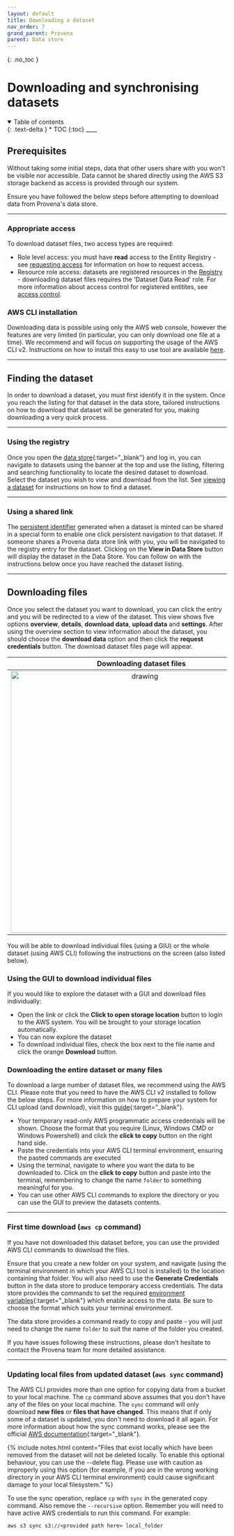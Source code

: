 ```yaml
---
layout: default
title: Downloading a dataset
nav_order: 7
grand_parent: Provena
parent: Data store
---
```


{: .no_toc }

# Downloading and synchronising datasets

<details  open markdown="block">
  <summary>
    Table of contents
  </summary>
{: .text-delta }
* TOC
{:toc}
____
</details>

## Prerequisites

Without taking some initial steps, data that other users share with you won't be visible nor accessible. Data cannot be shared directly using the AWS S3 storage backend as access is provided through our system.

Ensure you have followed the below steps before attempting to download data from Provena's data store.

---

### Appropriate access

To download dataset files, two access types are required:

-   Role level access: you must have **read** access to the Entity Registry - see [requesting access](../getting-started-is/requesting-access-is) for information on how to request access.
-   Resource role access: datasets are registered resources in the [Registry](../provenance/registry/overview) - downloading dataset files requires the 'Dataset Data Read' role. For more information about access control for registered entitites, see [access control](../provenance/registry/access-control).

### AWS CLI installation

Downloading data is possible using only the AWS web console, however the features are very limited (in particular, you can only download one file at a time). We recommend and will focus on supporting the usage of the AWS CLI v2. Instructions on how to install this easy to use tool are available [here](setting-up-the-aws-cli).

---

## Finding the dataset

In order to download a dataset, you must first identify it in the system. Once you reach the listing for that dataset in the data store, tailored instructions on how to download that dataset will be generated for you, making downloading a very quick process.

---

### Using the registry

Once you open the [data store](https://data.dev.rrap-is.com/){:target="\_blank"} and log in, you can navigate to datasets using the banner at the top and use the listing, filtering and searching functionality to locate the desired dataset to download. Select the dataset you wish to view and download from the list. See [viewing a dataset](../data-store/viewing-a-dataset) for instructions on how to find a dataset.

---

### Using a shared link

The [persistent identifier](../digital-object-identifiers) generated when a dataset is minted can be shared in a special form to enable one click persistent navigation to that dataset. If someone shares a Provena data store link with you, you will be navigated to the registry entry for the dataset. Clicking on the **View in Data Store** button will display the dataset in the Data Store. You can follow on with the instructions below once you have reached the dataset listing.

---

## Downloading files

Once you select the dataset you want to download, you can click the entry and you will be redirected to a view of the dataset. This view shows five options **overview**, **details**, **download data**, **upload data** and **settings**. After using the overview section to view information about the dataset, you should choose the **download data** option and then click the **request credentials** button.
The download dataset files page will appear.

|                                   Downloading dataset files                                    |
| :--------------------------------------------------------------------------------------------: |
| <img src="../../assets/images/data_store/downloadDatasetFiles.png" alt="drawing" width="600"/> |

You will be able to download individual files (using a GIU) or the whole dataset (using AWS CLI) following the instructions on the screen (also listed below).

### Using the GUI to download individual files

If you would like to explore the dataset with a GUI and download files individually:

-   Open the link or click the **Click to open storage location** button to login to the AWS system. You will be brought to your storage location automatically.
-   You can now explore the dataset
-   To download individual files, check the box next to the file name and click the orange **Download** button.

### Downloading the entire dataset or many files

To download a large number of dataset files, we recommend using the AWS CLI.
Please note that you need to have the AWS CLI v2 installed to follow the below steps. For more information on how to prepare your system for CLI upload (and download), visit this [guide](setting-up-the-aws-cli.html){:target="\_blank"}.

-   Your temporary read-only AWS programmatic access credentials will be shown. Choose the format that you require (Linux, Windows CMD or Windows Powershell) and click the **click to copy** button on the right hand side.
-   Paste the credentials into your AWS CLI terminal environment, ensuring the pasted commands are executed
-   Using the terminal, navigate to where you want the data to be downloaded to. Click on the **click to copy** button and paste into the terminal, remembering to change the name `folder` to something meaningful for you.
-   You can use other AWS CLI commands to explore the directory or you can use the GUI to preview the datasets contents.

---

### First time download (`aws cp` command)

If you have not downloaded this dataset before, you can use the provided AWS CLI commands to download the files.

Ensure that you create a new folder on your system, and navigate (using the terminal environment in which your AWS CLI tool is installed) to the location containing that folder. You will also need to use the **Generate Credentials** button in the data store to produce temporary access credentials. The data store provides the commands to set the required [environment variables](https://docs.aws.amazon.com/cli/latest/userguide/cli-configure-envvars.html){:target="\_blank"} which enable access to the data. Be sure to choose the format which suits your terminal environment.

The data store provides a command ready to copy and paste - you will just need to change the name `folder` to suit the name of the folder you created.

If you have issues following these instructions, please don't hesitate to contact the Provena team for more detailed assistance.

---

### Updating local files from updated dataset (`aws sync` command)

The AWS CLI provides more than one option for copying data from a bucket to your local machine. The `cp` command above assumes that you don't have any of the files on your local machine. The `sync` command will only download **new files** or **files that have changed**. This means that if only some of a dataset is updated, you don't need to download it all again. For more information about how the sync command works, please see the official [AWS documentation](https://docs.aws.amazon.com/cli/latest/reference/s3/sync.html){:target="\_blank"}.

{% include notes.html content="Files that exist locally which have been removed from the dataset will not be deleted locally. To enable this optional behaviour, you can use the --delete flag. Please use with caution as improperly using this option (for example, if you are in the wrong working directory in your AWS CLI terminal environment) could cause significant damage to your local filesystem." %}

To use the sync operation, replace `cp` with `sync` in the generated copy command. Also remove the `--recursive` option. Remember you will need to have active AWS credentials to run this command. For example:

```
aws s3 sync s3://<provided path here> local_folder
```
